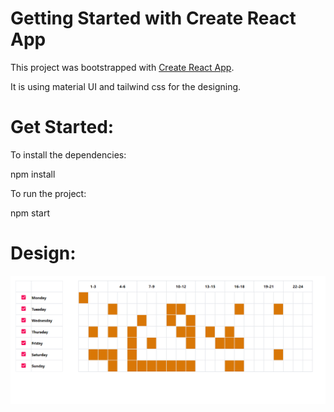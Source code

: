 # Getting Started with Create React App

This project was bootstrapped with [Create React App](https://github.com/facebook/create-react-app).

It is using material UI and tailwind css for the designing.

# Get Started:
To install the dependencies:

npm install

To run the project:

npm start

# Design:
![Design](image.PNG)
